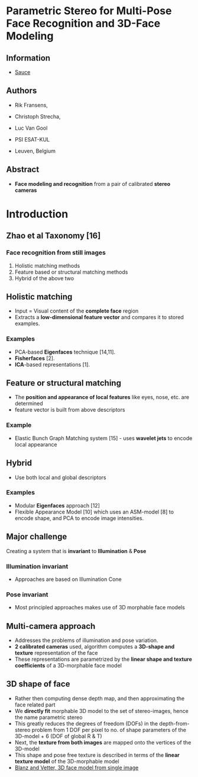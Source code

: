 # Parametric Stereo for Multi-Pose Face Recognition and 3D-Face Modeling

## Information

- [Sauce](https://citeseerx.ist.psu.edu/viewdoc/download?doi=10.1.1.226.4819&rep=rep1&type=pdf)

## Authors

- Rik Fransens,
- Christoph Strecha,
- Luc Van Gool

- PSI ESAT-KUL
- Leuven, Belgium

## Abstract

- **Face modeling and recognition** from a pair of calibrated **stereo cameras**

# Introduction

## Zhao et al Taxonomy [16]

### Face recognition from still images

1. Holistic matching methods
2. Feature based or structural matching methods
3. Hybrid of the above two

## Holistic matching

- Input = Visual content of the **complete face** region
- Extracts a **low-dimensional feature vector** and compares it to stored examples.

### Examples

- PCA-based **Eigenfaces** technique [14,11].
- **Fisherfaces** [2].
- **ICA**-based representations [1].

## Feature or structural matching

- The **position and appearance of local features** like eyes, nose, etc. are determined
- feature vector is built from above descriptors

### Example

- Elastic Bunch Graph Matching system [15] - uses **wavelet jets** to encode local appearance

## Hybrid

- Use both local and global descriptors

### Examples

- Modular **Eigenfaces** approach [12]
- Flexible Appearance Model [10] which uses an ASM-model [8] to encode shape, and PCA to encode image intensities.

## Major challenge

Creating a system that is **invariant** to **Illumination** & **Pose**

### Illumination invariant

- Approaches are based on Illumination Cone

### Pose invariant

- Most principled approaches makes use of 3D morphable face models

## Multi-camera approach

- Addresses the problems of illumination and pose variation.
- **2 calibrated cameras** used, algorithm computes a **3D-shape and texture** representation of the face
- These representations are parametrized by the **linear shape and texture coefficients** of a 3D-morphable face model

## 3D shape of face

- Rather then computing dense depth map, and then approximating the face related part
- We **directly fit** morphable 3D model to the set of stereo-images, hence the name parametric stereo
- This greatly reduces the degrees of freedom (DOFs) in the depth-from-stereo problem from 1 DOF per pixel to no. of shape parameters of the 3D-model + 6 (DOF of global R & T)
- Next, the **texture from both images** are mapped onto the vertices of the 3D-model
- This shape and pose free texture is described in terms of the **linear texture model** of the 3D-morphable model
- [Blanz and Vetter, 3D face model from single image](https://www.youtube.com/watch?v=nice6NYb_WA)
